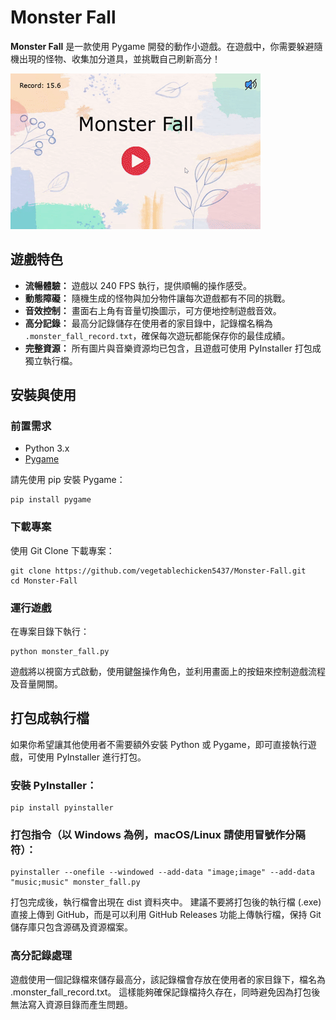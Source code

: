 # Monster Fall

**Monster Fall** 是一款使用 Pygame 開發的動作小遊戲。在遊戲中，你需要躲避隨機出現的怪物、收集加分道具，並挑戰自己刷新高分！

![](https://github.com/vegetablechicken5437/Monster-Fall/blob/main/monster_fall_demo.gif)

## 遊戲特色

- **流暢體驗：** 遊戲以 240 FPS 執行，提供順暢的操作感受。
- **動態障礙：** 隨機生成的怪物與加分物件讓每次遊戲都有不同的挑戰。
- **音效控制：** 畫面右上角有音量切換圖示，可方便地控制遊戲音效。
- **高分記錄：** 最高分記錄儲存在使用者的家目錄中，記錄檔名稱為 `.monster_fall_record.txt`，確保每次遊玩都能保存你的最佳成績。
- **完整資源：** 所有圖片與音樂資源均已包含，且遊戲可使用 PyInstaller 打包成獨立執行檔。

## 安裝與使用

### 前置需求

- Python 3.x  
- [Pygame](https://www.pygame.org/news)  

請先使用 pip 安裝 Pygame：
```
pip install pygame
```

### 下載專案
使用 Git Clone 下載專案：
```
git clone https://github.com/vegetablechicken5437/Monster-Fall.git
cd Monster-Fall
```

### 運行遊戲
在專案目錄下執行：
```
python monster_fall.py
```
遊戲將以視窗方式啟動，使用鍵盤操作角色，並利用畫面上的按鈕來控制遊戲流程及音量開關。

## 打包成執行檔
如果你希望讓其他使用者不需要額外安裝 Python 或 Pygame，即可直接執行遊戲，可使用 PyInstaller 進行打包。

### 安裝 PyInstaller：
```
pip install pyinstaller
```

### 打包指令（以 Windows 為例，macOS/Linux 請使用冒號作分隔符）：
```
pyinstaller --onefile --windowed --add-data "image;image" --add-data "music;music" monster_fall.py
```
打包完成後，執行檔會出現在 dist 資料夾中。
建議不要將打包後的執行檔 (.exe) 直接上傳到 GitHub，而是可以利用 GitHub Releases 功能上傳執行檔，保持 Git 儲存庫只包含源碼及資源檔案。

### 高分記錄處理
遊戲使用一個記錄檔來儲存最高分，該記錄檔會存放在使用者的家目錄下，檔名為 .monster_fall_record.txt。
這樣能夠確保記錄檔持久存在，同時避免因為打包後無法寫入資源目錄而產生問題。

